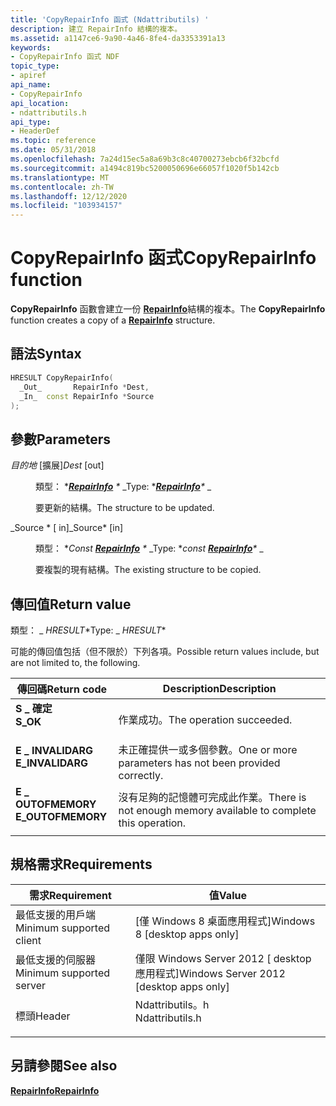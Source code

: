 ```yaml
---
title: 'CopyRepairInfo 函式 (Ndattributils) '
description: 建立 RepairInfo 結構的複本。
ms.assetid: a1147ce6-9a90-4a46-8fe4-da3353391a13
keywords:
- CopyRepairInfo 函式 NDF
topic_type:
- apiref
api_name:
- CopyRepairInfo
api_location:
- ndattributils.h
api_type:
- HeaderDef
ms.topic: reference
ms.date: 05/31/2018
ms.openlocfilehash: 7a24d15ec5a8a69b3c8c40700273ebcb6f32bcfd
ms.sourcegitcommit: a1494c819bc5200050696e66057f1020f5b142cb
ms.translationtype: MT
ms.contentlocale: zh-TW
ms.lasthandoff: 12/12/2020
ms.locfileid: "103934157"
---
```

# <a name="copyrepairinfo-function"></a><span data-ttu-id="df692-104">CopyRepairInfo 函式</span><span class="sxs-lookup"><span data-stu-id="df692-104">CopyRepairInfo function</span></span>

<span data-ttu-id="df692-105">**CopyRepairInfo** 函數會建立一份 [**RepairInfo**](/windows/win32/api/ndattrib/ns-ndattrib-repairinfo)結構的複本。</span><span class="sxs-lookup"><span data-stu-id="df692-105">The **CopyRepairInfo** function creates a copy of a [**RepairInfo**](/windows/win32/api/ndattrib/ns-ndattrib-repairinfo) structure.</span></span>

## <a name="syntax"></a><span data-ttu-id="df692-106">語法</span><span class="sxs-lookup"><span data-stu-id="df692-106">Syntax</span></span>


```C++
HRESULT CopyRepairInfo(
  _Out_       RepairInfo *Dest,
  _In_  const RepairInfo *Source
);
```



## <a name="parameters"></a><span data-ttu-id="df692-107">參數</span><span class="sxs-lookup"><span data-stu-id="df692-107">Parameters</span></span>

<dl> <dt>

<span data-ttu-id="df692-108">*目的地* \[擴展\]</span><span class="sxs-lookup"><span data-stu-id="df692-108">*Dest* \[out\]</span></span>
</dt> <dd>

<span data-ttu-id="df692-109">類型： \**[**RepairInfo**](/windows/win32/api/ndattrib/ns-ndattrib-repairinfo) \** _</span><span class="sxs-lookup"><span data-stu-id="df692-109">Type: \**[**RepairInfo**](/windows/win32/api/ndattrib/ns-ndattrib-repairinfo)\** _</span></span>

<span data-ttu-id="df692-110">要更新的結構。</span><span class="sxs-lookup"><span data-stu-id="df692-110">The structure to be updated.</span></span>

</dd> <dt>

<span data-ttu-id="df692-111">_Source \* \[ in\]</span><span class="sxs-lookup"><span data-stu-id="df692-111">_Source\* \[in\]</span></span>
</dt> <dd>

<span data-ttu-id="df692-112">類型： \**Const [**RepairInfo**](/windows/win32/api/ndattrib/ns-ndattrib-repairinfo) \** _</span><span class="sxs-lookup"><span data-stu-id="df692-112">Type: \**const [**RepairInfo**](/windows/win32/api/ndattrib/ns-ndattrib-repairinfo)\** _</span></span>

<span data-ttu-id="df692-113">要複製的現有結構。</span><span class="sxs-lookup"><span data-stu-id="df692-113">The existing structure to be copied.</span></span>

</dd> </dl>

## <a name="return-value"></a><span data-ttu-id="df692-114">傳回值</span><span class="sxs-lookup"><span data-stu-id="df692-114">Return value</span></span>

<span data-ttu-id="df692-115">類型： _ *HRESULT*\*</span><span class="sxs-lookup"><span data-stu-id="df692-115">Type: _ *HRESULT*\*</span></span>

<span data-ttu-id="df692-116">可能的傳回值包括（但不限於）下列各項。</span><span class="sxs-lookup"><span data-stu-id="df692-116">Possible return values include, but are not limited to, the following.</span></span>



| <span data-ttu-id="df692-117">傳回碼</span><span class="sxs-lookup"><span data-stu-id="df692-117">Return code</span></span>                                                                                   | <span data-ttu-id="df692-118">Description</span><span class="sxs-lookup"><span data-stu-id="df692-118">Description</span></span>                                                                 |
|-----------------------------------------------------------------------------------------------|-----------------------------------------------------------------------------|
| <dl> <span data-ttu-id="df692-119"><dt>**S \_ 確定**</dt></span><span class="sxs-lookup"><span data-stu-id="df692-119"><dt>**S\_OK**</dt></span></span> </dl>          | <span data-ttu-id="df692-120">作業成功。</span><span class="sxs-lookup"><span data-stu-id="df692-120">The operation succeeded.</span></span><br/>                                         |
| <dl> <span data-ttu-id="df692-121"><dt>**E \_ INVALIDARG**</dt></span><span class="sxs-lookup"><span data-stu-id="df692-121"><dt>**E\_INVALIDARG**</dt></span></span> </dl>  | <span data-ttu-id="df692-122">未正確提供一或多個參數。</span><span class="sxs-lookup"><span data-stu-id="df692-122">One or more parameters has not been provided correctly.</span></span><br/>          |
| <dl> <span data-ttu-id="df692-123"><dt>**E \_ OUTOFMEMORY**</dt></span><span class="sxs-lookup"><span data-stu-id="df692-123"><dt>**E\_OUTOFMEMORY**</dt></span></span> </dl> | <span data-ttu-id="df692-124">沒有足夠的記憶體可完成此作業。</span><span class="sxs-lookup"><span data-stu-id="df692-124">There is not enough memory available to complete this operation.</span></span><br/> |



 

## <a name="requirements"></a><span data-ttu-id="df692-125">規格需求</span><span class="sxs-lookup"><span data-stu-id="df692-125">Requirements</span></span>



| <span data-ttu-id="df692-126">需求</span><span class="sxs-lookup"><span data-stu-id="df692-126">Requirement</span></span> | <span data-ttu-id="df692-127">值</span><span class="sxs-lookup"><span data-stu-id="df692-127">Value</span></span> |
|-------------------------------------|--------------------------------------------------------------------------------------------|
| <span data-ttu-id="df692-128">最低支援的用戶端</span><span class="sxs-lookup"><span data-stu-id="df692-128">Minimum supported client</span></span><br/> | <span data-ttu-id="df692-129">\[僅 Windows 8 桌面應用程式\]</span><span class="sxs-lookup"><span data-stu-id="df692-129">Windows 8 \[desktop apps only\]</span></span><br/>                                                 |
| <span data-ttu-id="df692-130">最低支援的伺服器</span><span class="sxs-lookup"><span data-stu-id="df692-130">Minimum supported server</span></span><br/> | <span data-ttu-id="df692-131">僅限 Windows Server 2012 \[ desktop 應用程式\]</span><span class="sxs-lookup"><span data-stu-id="df692-131">Windows Server 2012 \[desktop apps only\]</span></span><br/>                                       |
| <span data-ttu-id="df692-132">標頭</span><span class="sxs-lookup"><span data-stu-id="df692-132">Header</span></span><br/>                   | <dl> <span data-ttu-id="df692-133"><dt>Ndattributils。h</dt></span><span class="sxs-lookup"><span data-stu-id="df692-133"><dt>Ndattributils.h</dt></span></span> </dl> |



## <a name="see-also"></a><span data-ttu-id="df692-134">另請參閱</span><span class="sxs-lookup"><span data-stu-id="df692-134">See also</span></span>

<dl> <dt>

[<span data-ttu-id="df692-135">**RepairInfo**</span><span class="sxs-lookup"><span data-stu-id="df692-135">**RepairInfo**</span></span>](/windows/win32/api/ndattrib/ns-ndattrib-repairinfo)
</dt> </dl>

 

 





